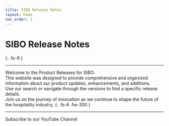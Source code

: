 ```yaml
---
title: SIBO Release Notes
layout: home
nav_order: 1
---
```


# SIBO Release Notes
{: .fs-9 }

---

Welcome to the Product Releases for SIBO.\
This website was designed to provide comprehensive and organized information about our product updates, enhancements, and additions.\
Use our search or navigate through the versions to find a specific release details.\
Join us on the journey of innovation as we continue to shape the future of the hospitality industry.
{: .fs-6 .fw-300 }

---

Subscribe to our YouTube Channel
<script src="https://apis.google.com/js/platform.js"></script>
<div class="g-ytsubscribe" data-channelid="UCGRgzp0mDWLnRmlH7UrN24w" data-layout="default" data-count="hidden"></div>